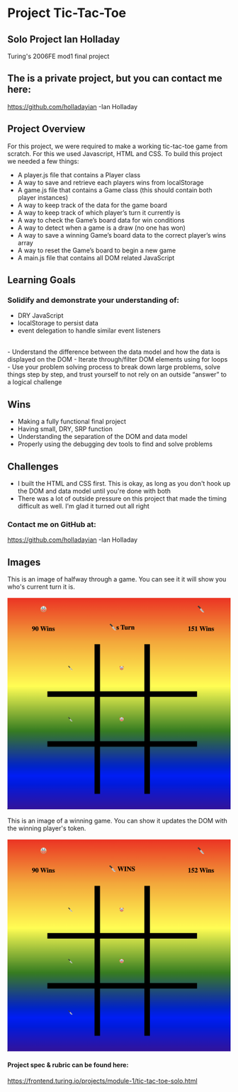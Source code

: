 # Project Tic-Tac-Toe
## Solo Project Ian Holladay
Turing's 2006FE mod1 final project

## The is a private project, but you can contact me here:
https://github.com/holladayian -Ian Holladay  

## Project Overview
For this project, we were required to make a working tic-tac-toe game from scratch. For this we used Javascript, HTML and CSS. To build this project we needed a few things:
- A player.js file that contains a Player class
- A way to save and retrieve each players wins from localStorage
- A game.js file that contains a Game class (this should contain both player instances)
- A way to keep track of the data for the game board
- A way to keep track of which player’s turn it currently is
- A way to check the Game’s board data for win conditions
- A way to detect when a game is a draw (no one has won)
- A way to save a winning Game’s board data to the correct player’s wins array
- A way to reset the Game’s board to begin a new game
- A main.js file that contains all DOM related JavaScript

## Learning Goals
### Solidify and demonstrate your understanding of:
- DRY JavaScript
- localStorage to persist data
- event delegation to handle similar event listeners
<br />
- Understand the difference between the data model and how the data is displayed on the DOM
- Iterate through/filter DOM elements using for loops
- Use your problem solving process to break down large problems, solve things step by step, and trust yourself to not rely on an outside “answer” to a logical challenge

## Wins
- Making a fully functional final project
- Having small, DRY, SRP function
- Understanding the separation of the DOM and data model
- Properly using the debugging dev tools to find and solve problems

## Challenges
- I built the HTML and CSS first. This is okay, as long as you don't hook up the DOM and data model until you're done with both
- There was a lot of outside pressure on this project that made the timing difficult as well. I'm glad it turned out all right

### Contact me on GitHub at:
https://github.com/holladayian -Ian Holladay  

## Images
This is an image of halfway through a game. You can see it it will show you who's current turn it is.<br />  
![image of who's turn being displayed](/assets/turn.png)<br />  

This is an image of a winning game. You can show it updates the DOM with the winning player's token.<br />  
![image of a winning game](/assets/win.png)<br />  

#### Project spec & rubric can be found here:
https://frontend.turing.io/projects/module-1/tic-tac-toe-solo.html

